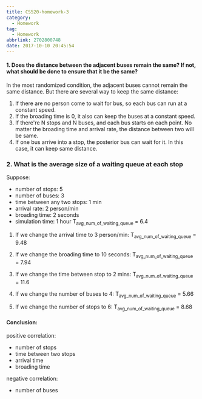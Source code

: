 ```yaml
---
title: CS520-homework-3
category:
  - Homework
tag:
  - Homework
abbrlink: 2702800748
date: 2017-10-10 20:45:54
---
```


#### 1. Does the distance between the adjacent buses remain the same? If not, what should be done to ensure that it be the same?
In the most randomized condition, the adjacent buses cannot remain the same distance. But there are several way to keep the same distance:
1. If there are no person come to wait for bus, so each bus can run at a constant speed.
2. If the broading time is 0, it also can keep the buses at a constant speed.
3. If there're N stops and N buses, and each bus starts on each point. No matter the broading time and arrival rate, the distance between two will be same.
4. If one bus arrive into a stop, the posterior bus can wait for it. In this case, it can keep same distance.


### 2. What is the average size of a waiting queue at each stop
Suppose:
* number of stops: 5
* number of buses: 3
* time between any two stops: 1 min
* arrival rate: 2 person/min
* broading time: 2 seconds
* simulation time: 1 hour
T<sub>avg_num_of_waiting_queue</sub> = 6.4

1. If we change the arrival time to 3 person/min:
T<sub>avg_num_of_waiting_queue</sub> = 9.48

2. If we change the broading time to 10 seconds:
T<sub>avg_num_of_waiting_queue</sub> = 7.94

3. If we change the time between stop to 2 mins:
T<sub>avg_num_of_waiting_queue</sub> = 11.6

4. If we change the number of buses to 4:
T<sub>avg_num_of_waiting_queue</sub> = 5.66
5. If we change the number of stops to 6:
T<sub>avg_num_of_waiting_queue</sub> = 8.68


#### Conclusion:

positive correlation:
* number of stops
* time between two stops
* arrival time
* broading time

negative correlation:
* number of buses
